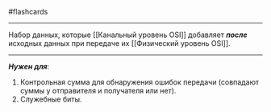 #flashcards
***
Набор данных, которые [[Канальный уровень OSI]] добавляет ***после*** исходных данных при передаче их [[Физический уровень OSI]].
***
***Нужен для***:
1. Контрольная сумма для обнаружения ошибок передачи (совпадают суммы у отправителя и получателя или нет).
2. Служебные биты.
<!--SR:!2025-10-11,15,290-->